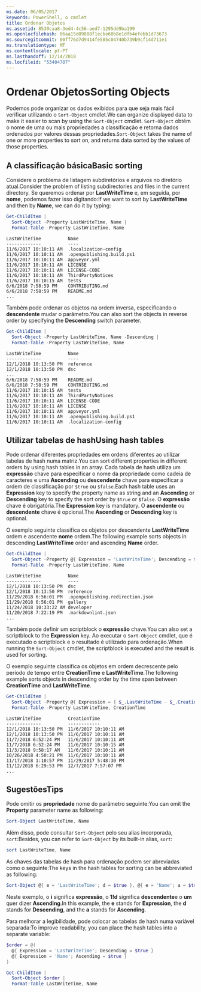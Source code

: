```yaml
---
ms.date: 06/05/2017
keywords: PowerShell, o cmdlet
title: Ordenar Objetos
ms.assetid: 8530caa8-3ed4-4c56-aed7-1295dd9ba199
ms.openlocfilehash: 06aa15d89888f1ecbe60b8e1dfb4efebb1d73673
ms.sourcegitcommit: 00ff76d7d9414fe585c04740b739b9cf14d711e1
ms.translationtype: MT
ms.contentlocale: pt-PT
ms.lasthandoff: 12/14/2018
ms.locfileid: "53404707"
---
```

# <a name="sorting-objects"></a><span data-ttu-id="9cd42-103">Ordenar Objetos</span><span class="sxs-lookup"><span data-stu-id="9cd42-103">Sorting Objects</span></span>

<span data-ttu-id="9cd42-104">Podemos pode organizar os dados exibidos para que seja mais fácil verificar utilizando o `Sort-Object` cmdlet.</span><span class="sxs-lookup"><span data-stu-id="9cd42-104">We can organize displayed data to make it easier to scan by using the `Sort-Object` cmdlet.</span></span> <span data-ttu-id="9cd42-105">`Sort-Object` obtém o nome de uma ou mais propriedades a classificação e retorna dados ordenados por valores dessas propriedades.</span><span class="sxs-lookup"><span data-stu-id="9cd42-105">`Sort-Object` takes the name of one or more properties to sort on, and returns data sorted by the values of those properties.</span></span>

## <a name="basic-sorting"></a><span data-ttu-id="9cd42-106">A classificação básica</span><span class="sxs-lookup"><span data-stu-id="9cd42-106">Basic sorting</span></span>

<span data-ttu-id="9cd42-107">Considere o problema de listagem subdiretórios e arquivos no diretório atual.</span><span class="sxs-lookup"><span data-stu-id="9cd42-107">Consider the problem of listing subdirectories and files in the current directory.</span></span>
<span data-ttu-id="9cd42-108">Se queremos ordenar por **LastWriteTime** e, em seguida, por **nome**, podemos fazer isso digitando:</span><span class="sxs-lookup"><span data-stu-id="9cd42-108">If we want to sort by **LastWriteTime** and then by **Name**, we can do it by typing:</span></span>

```powershell
Get-ChildItem |
  Sort-Object -Property LastWriteTime, Name |
  Format-Table -Property LastWriteTime, Name
```

```output
LastWriteTime          Name
-------------          ----
11/6/2017 10:10:11 AM  .localization-config
11/6/2017 10:10:11 AM  .openpublishing.build.ps1
11/6/2017 10:10:11 AM  appveyor.yml
11/6/2017 10:10:11 AM  LICENSE
11/6/2017 10:10:11 AM  LICENSE-CODE
11/6/2017 10:10:11 AM  ThirdPartyNotices
11/6/2017 10:10:15 AM  tests
6/6/2018 7:58:59 PM    CONTRIBUTING.md
6/6/2018 7:58:59 PM    README.md
...
```

<span data-ttu-id="9cd42-109">Também pode ordenar os objetos na ordem inversa, especificando o **descendente** mudar o parâmetro.</span><span class="sxs-lookup"><span data-stu-id="9cd42-109">You can also sort the objects in reverse order by specifying the **Descending** switch parameter.</span></span>

```powershell
Get-ChildItem |
  Sort-Object -Property LastWriteTime, Name -Descending |
  Format-Table -Property LastWriteTime, Name
```

```output
LastWriteTime          Name
-------------          ----
12/1/2018 10:13:50 PM  reference
12/1/2018 10:13:50 PM  dsc
...
6/6/2018 7:58:59 PM    README.md
6/6/2018 7:58:59 PM    CONTRIBUTING.md
11/6/2017 10:10:15 AM  tests
11/6/2017 10:10:11 AM  ThirdPartyNotices
11/6/2017 10:10:11 AM  LICENSE-CODE
11/6/2017 10:10:11 AM  LICENSE
11/6/2017 10:10:11 AM  appveyor.yml
11/6/2017 10:10:11 AM  .openpublishing.build.ps1
11/6/2017 10:10:11 AM  .localization-config
```

## <a name="using-hash-tables"></a><span data-ttu-id="9cd42-110">Utilizar tabelas de hash</span><span class="sxs-lookup"><span data-stu-id="9cd42-110">Using hash tables</span></span>

<span data-ttu-id="9cd42-111">Pode ordenar diferentes propriedades em ordens diferentes ao utilizar tabelas de hash numa matriz.</span><span class="sxs-lookup"><span data-stu-id="9cd42-111">You can sort different properties in different orders by using hash tables in an array.</span></span>
<span data-ttu-id="9cd42-112">Cada tabela de hash utiliza um **expressão** chave para especificar o nome da propriedade como cadeia de caracteres e uma **Ascending** ou **descendente** chave para especificar a ordem de classificação por `$true` ou `$false`.</span><span class="sxs-lookup"><span data-stu-id="9cd42-112">Each hash table uses an **Expression** key to specify the property name as string and an **Ascending** or **Descending** key to specify the sort order by `$true` or `$false`.</span></span>
<span data-ttu-id="9cd42-113">O **expressão** chave é obrigatória.</span><span class="sxs-lookup"><span data-stu-id="9cd42-113">The **Expression** key is mandatory.</span></span>
<span data-ttu-id="9cd42-114">O **ascendente** ou **descendente** chave é opcional.</span><span class="sxs-lookup"><span data-stu-id="9cd42-114">The **Ascending** or **Descending** key is optional.</span></span>

<span data-ttu-id="9cd42-115">O exemplo seguinte classifica os objetos por descendente **LastWriteTime** ordem e ascendente **nome** ordem.</span><span class="sxs-lookup"><span data-stu-id="9cd42-115">The following example sorts objects in descending **LastWriteTime** order and ascending **Name** order.</span></span>

```powershell
Get-ChildItem |
  Sort-Object -Property @{ Expression = 'LastWriteTime'; Descending = $true }, @{ Expression = 'Name'; Ascending = $true } |
  Format-Table -Property LastWriteTime, Name
```

```output
LastWriteTime          Name
-------------          ----
12/1/2018 10:13:50 PM  dsc
12/1/2018 10:13:50 PM  reference
11/29/2018 6:56:01 PM  .openpublishing.redirection.json
11/29/2018 6:56:01 PM  gallery
11/24/2018 10:33:22 AM developer
11/20/2018 7:22:19 PM  .markdownlint.json
...
```

<span data-ttu-id="9cd42-116">Também pode definir um scriptblock o **expressão** chave.</span><span class="sxs-lookup"><span data-stu-id="9cd42-116">You can also set a scriptblock to the **Expression** key.</span></span>
<span data-ttu-id="9cd42-117">Ao executar o `Sort-Object` cmdlet, que é executado o scriptblock e o resultado é utilizado para ordenação.</span><span class="sxs-lookup"><span data-stu-id="9cd42-117">When running the `Sort-Object` cmdlet, the scriptblock is executed and the result is used for sorting.</span></span>

<span data-ttu-id="9cd42-118">O exemplo seguinte classifica os objetos em ordem decrescente pelo período de tempo entre **CreationTime** e **LastWriteTime**.</span><span class="sxs-lookup"><span data-stu-id="9cd42-118">The following example sorts objects in descending order by the time span between **CreationTime** and **LastWriteTime**.</span></span>

```powershell
Get-ChildItem |
  Sort-Object -Property @{ Expression = { $_.LastWriteTime - $_.CreationTime }; Descending = $true } |
  Format-Table -Property LastWriteTime, CreationTime
```

```output
LastWriteTime          CreationTime
-------------          ------------
12/1/2018 10:13:50 PM  11/6/2017 10:10:11 AM
12/1/2018 10:13:50 PM  11/6/2017 10:10:11 AM
11/7/2018 6:52:24 PM   11/6/2017 10:10:11 AM
11/7/2018 6:52:24 PM   11/6/2017 10:10:15 AM
11/3/2018 9:58:17 AM   11/6/2017 10:10:11 AM
10/26/2018 4:50:21 PM  11/6/2017 10:10:11 AM
11/17/2018 1:10:57 PM  11/29/2017 5:48:30 PM
11/12/2018 6:29:53 PM  12/7/2017 7:57:07 PM
...
```

## <a name="tips"></a><span data-ttu-id="9cd42-119">Sugestões</span><span class="sxs-lookup"><span data-stu-id="9cd42-119">Tips</span></span>

<span data-ttu-id="9cd42-120">Pode omitir os **propriedade** nome do parâmetro seguinte:</span><span class="sxs-lookup"><span data-stu-id="9cd42-120">You can omit the **Property** parameter name as following:</span></span>

```powershell
Sort-Object LastWriteTime, Name
```

<span data-ttu-id="9cd42-121">Além disso, pode consultar `Sort-Object` pelo seu alias incorporada, `sort`:</span><span class="sxs-lookup"><span data-stu-id="9cd42-121">Besides, you can refer to `Sort-Object` by its built-in alias, `sort`:</span></span>

```powershell
sort LastWriteTime, Name
```

<span data-ttu-id="9cd42-122">As chaves das tabelas de hash para ordenação podem ser abreviadas como o seguinte:</span><span class="sxs-lookup"><span data-stu-id="9cd42-122">The keys in the hash tables for sorting can be abbreviated as following:</span></span>

```powershell
Sort-Object @{ e = 'LastWriteTime'; d = $true }, @{ e = 'Name'; a = $true }
```

<span data-ttu-id="9cd42-123">Neste exemplo, o **i** significa **expressão**, o **1!d** significa **descendente**e o **um** quer dizer **Ascending**.</span><span class="sxs-lookup"><span data-stu-id="9cd42-123">In this example, the **e** stands for **Expression**, the **d** stands for **Descending**, and the **a** stands for **Ascending**.</span></span>

<span data-ttu-id="9cd42-124">Para melhorar a legibilidade, pode colocar as tabelas de hash numa variável separada:</span><span class="sxs-lookup"><span data-stu-id="9cd42-124">To improve readability, you can place the hash tables into a separate variable:</span></span>

```powershell
$order = @(
  @{ Expression = 'LastWriteTime'; Descending = $true }
  @{ Expression = 'Name'; Ascending = $true }
)

Get-ChildItem |
  Sort-Object $order |
  Format-Table LastWriteTime, Name
```